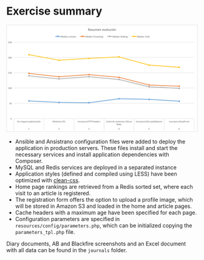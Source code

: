 # Exercise summary

![alt text](journals/informes/informeEvolucion.png "Performance evolution")

 - Ansible and Ansistrano configuration files were added to deploy the application in production servers. These files install and start the necessary services and install application dependencies with Composer.
 - MySQL and Redis services are deployed in a separated instance
 - Application styles (defined and compiled using LESS) have been optimized with [clean-css](https://github.com/jakubpawlowicz/clean-css).
 - Home page rankings are retrieved from a Redis sorted set, where each visit to an article is registered.
 - The registration form offers the option to upload a profile image, which will be stored in Amazon S3 and loaded in the home and article pages.
 - Cache headers with a maximum age have been specified for each page.
 - Configuration parameters are specified in `resources/config/parameters.php`, which can be initialized copying the `parameters_tpl.php` file.

Diary documents, AB and Blackfire screenshots and an Excel document with all data can be found in the `journals` folder.
